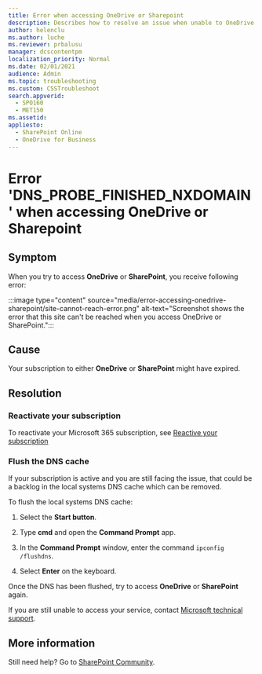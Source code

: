 ```yaml
---
title: Error when accessing OneDrive or Sharepoint
description: Describes how to resolve an issue when unable to OneDrive or Sharepoint
author: helenclu
ms.author: luche
ms.reviewer: prbalusu
manager: dcscontentpm
localization_priority: Normal
ms.date: 02/01/2021
audience: Admin
ms.topic: troubleshooting
ms.custom: CSSTroubleshoot
search.appverid: 
  - SPO160
  - MET150
ms.assetid: 
appliesto: 
  - SharePoint Online
  - OneDrive for Business
---
```


# Error 'DNS_PROBE_FINISHED_NXDOMAIN' when accessing OneDrive or Sharepoint

## Symptom

When you try to access **OneDrive** or **SharePoint**, you receive following error:

:::image type="content" source="media/error-accessing-onedrive-sharepoint/site-cannot-reach-error.png" alt-text="Screenshot shows the error that this site can't be reached when you access OneDrive or SharePoint.":::


## Cause

Your subscription to either **OneDrive** or **SharePoint** might have expired.

## Resolution

### Reactivate your subscription

To reactivate your Microsoft 365 subscription, see [Reactive your subscription](/microsoft-365/commerce/subscriptions/reactivate-your-subscription)

### Flush the DNS cache

If your subscription is active and you are still facing the issue, that could be a backlog in the local systems DNS cache which can be removed.

To flush the local systems DNS cache:

1. Select the **Start button**.

2. Type **cmd** and open the **Command Prompt** app.

3. In the **Command Prompt** window, enter the command `ipconfig /flushdns`.

4. Select **Enter** on the keyboard.

Once the DNS has been flushed, try to access **OneDrive** or **SharePoint** again.

If you are still unable to access your service, contact [Microsoft technical support](/microsoft-365/admin/contact-support-for-business-products).

## More information

Still need help? Go to [SharePoint Community](https://techcommunity.microsoft.com/t5/sharepoint/ct-p/SharePoint).